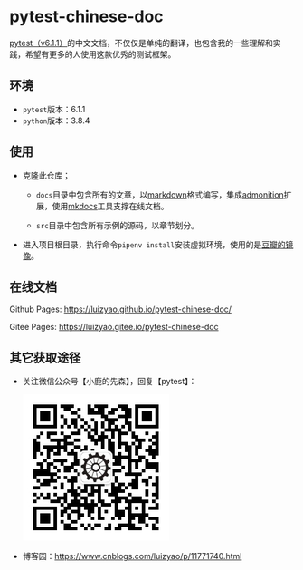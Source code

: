 # pytest-chinese-doc

[pytest（v6.1.1）](https://docs.pytest.org/en/6.1.1/contents.html)的中文文档，不仅仅是单纯的翻译，也包含我的一些理解和实践，希望有更多的人使用这款优秀的测试框架。


## 环境

- `pytest`版本：6.1.1
- `python`版本：3.8.4


## 使用

- 克隆此仓库；

    - `docs`目录中包含所有的文章，以[markdown](https://daringfireball.net/projects/markdown/)格式编写，集成[admonition](https://python-markdown.github.io/extensions/admonition/)扩展，使用[mkdocs](https://github.com/mkdocs/mkdocs)工具支撑在线文档。
  
    - `src`目录中包含所有示例的源码，以章节划分。
  	
- 进入项目根目录，执行命令`pipenv install`安装虚拟环境，使用的是[豆瓣的镜像](https://pypi.doubanio.com/simple/)。

## 在线文档

Github Pages: <https://luizyao.github.io/pytest-chinese-doc/>

Gitee Pages: <https://luizyao.gitee.io/pytest-chinese-doc>

## 其它获取途径

- 关注微信公众号【小鹿的先森】，回复【pytest】：

    ![wechat](img/wechat.jpg)

- 博客园：<https://www.cnblogs.com/luizyao/p/11771740.html>
